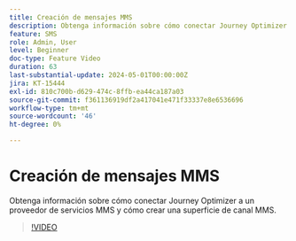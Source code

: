 ```yaml
---
title: Creación de mensajes MMS
description: Obtenga información sobre cómo conectar Journey Optimizer a un proveedor de servicios MMS y cómo crear una superficie de canal MMS.
feature: SMS
role: Admin, User
level: Beginner
doc-type: Feature Video
duration: 63
last-substantial-update: 2024-05-01T00:00:00Z
jira: KT-15444
exl-id: 810c700b-d629-474c-8ffb-ea44ca187a03
source-git-commit: f361136919df2a417041e471f33337e8e6536696
workflow-type: tm+mt
source-wordcount: '46'
ht-degree: 0%

---
```


# Creación de mensajes MMS

Obtenga información sobre cómo conectar Journey Optimizer a un proveedor de servicios MMS y cómo crear una superficie de canal MMS.

>[!VIDEO](https://video.tv.adobe.com/v/3428816/?learn=on)
